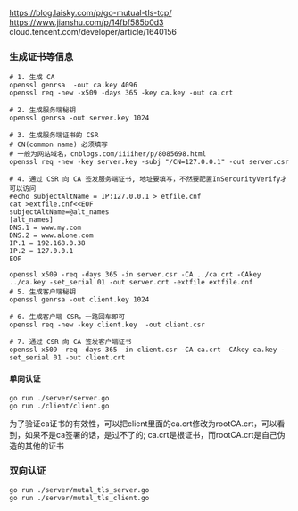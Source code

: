 https://blog.laisky.com/p/go-mutual-tls-tcp/
https://www.jianshu.com/p/14fbf585b0d3
cloud.tencent.com/developer/article/1640156

### 生成证书等信息
```shell
# 1. 生成 CA
openssl genrsa  -out ca.key 4096
openssl req -new -x509 -days 365 -key ca.key -out ca.crt

# 2. 生成服务端秘钥
openssl genrsa -out server.key 1024

# 3. 生成服务端证书的 CSR
# CN(common name) 必须填写
# 一般为网站域名，cnblogs.com/iiiiher/p/8085698.html
openssl req -new -key server.key -subj "/CN=127.0.0.1" -out server.csr

# 4. 通过 CSR 向 CA 签发服务端证书, 地址要填写，不然要配置InSercurityVerify才可以访问
#echo subjectAltName = IP:127.0.0.1 > etfile.cnf
cat >extfile.cnf<<EOF
subjectAltName=@alt_names
[alt_names]
DNS.1 = www.my.com
DNS.2 = www.alone.com
IP.1 = 192.168.0.38
IP.2 = 127.0.0.1
EOF

openssl x509 -req -days 365 -in server.csr -CA ../ca.crt -CAkey ../ca.key -set_serial 01 -out server.crt -extfile extfile.cnf
# 5. 生成客户端秘钥
openssl genrsa -out client.key 1024

# 6. 生成客户端 CSR，一路回车即可
openssl req -new -key client.key  -out client.csr

# 7. 通过 CSR 向 CA 签发客户端证书
openssl x509 -req -days 365 -in client.csr -CA ca.crt -CAkey ca.key -set_serial 01 -out client.crt
```

#### 单向认证
```shell
go run ./server/server.go
go run ./client/client.go
```
为了验证ca证书的有效性，可以把client里面的ca.crt修改为rootCA.crt，可以看到，如果不是ca签署的话，是过不了的; 
ca.crt是根证书，而rootCA.crt是自己伪造的其他的证书

### 双向认证
```shell
go run ./server/mutal_tls_server.go
go run ./server/mutal_tls_client.go
```


